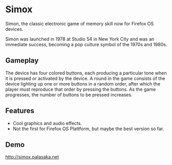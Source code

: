# Simox

Simon, the classic electronic game of memory skill now for Firefox OS devices.

Simon was launched in 1978 at Studio 54 in New York City and was an immediate success, becoming a pop culture symbol of the 1970s and 1980s.

## Gameplay

The device has four colored buttons, each producing a particular tone when it is pressed or activated by the device. A round in the game consists of the device lighting up one or more buttons in a random order, after which the player must reproduce that order by pressing the buttons. As the game progresses, the number of buttons to be pressed increases.

## Features

  - Cool graphics and audio effects.
  - Not the first for Firefox OS Plattform, but maybe the best version so far.

## Demo

http://simox.palasaka.net
